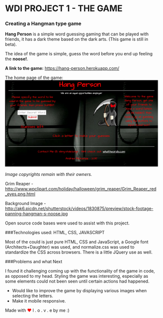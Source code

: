 # WDI PROJECT 1 - THE GAME

### Creating a Hangman type game

**Hang Person** is a simple word guessing gaming that can be played with friends, it has a dark theme based on the dark arts. (This game is still in beta).

The idea of the game is simple, guess the word before you end up feeling the **noose!**.

**A link to the game:** https://hang-person.herokuapp.com/

The home page of the game:
<img src="./images/Hang_Person_home_page.jpg">

*Image copyrights remain with their owners.*

Grim Reaper - 
http://www.wpclipart.com/holiday/halloween/grim_reaper/Grim_Reaper_red_eyes.png.html

Background Image - 
http://ak6.picdn.net/shutterstock/videos/1830875/preview/stock-footage-panning-hangman-s-noose.jpg

Open source code bases were used to assist with this project.

###Technologies used: 
HTML, CSS, JAVASCRIPT

Most of the could is just pure HTML, CSS and JavaScript, a Google font (Architects+Daughter) was used, and normalize.css was used to standardize the CSS across browsers.  There is a little JQuery use as well.

###Problems and what Next

I found it challenging coming up with the functionality of the game in code, as opposed to my head.
Styling the game was interesting, especially as some elements could not been seen until certain actions had happened.

* Would like to improve the game by displaying various images when selecting the letters.
* Make it mobile responsive.


Made with <span style="color:red;">&hearts;</span> l . o . v . e by me :)




